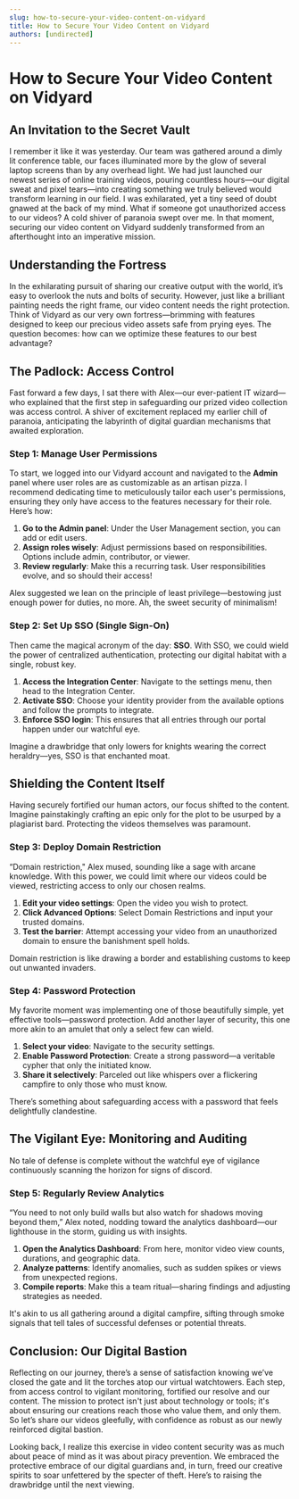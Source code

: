 ```yaml
---
slug: how-to-secure-your-video-content-on-vidyard
title: How to Secure Your Video Content on Vidyard
authors: [undirected]
---
```



# How to Secure Your Video Content on Vidyard

## An Invitation to the Secret Vault

I remember it like it was yesterday. Our team was gathered around a dimly lit conference table, our faces illuminated more by the glow of several laptop screens than by any overhead light. We had just launched our newest series of online training videos, pouring countless hours—our digital sweat and pixel tears—into creating something we truly believed would transform learning in our field. I was exhilarated, yet a tiny seed of doubt gnawed at the back of my mind. What if someone got unauthorized access to our videos? A cold shiver of paranoia swept over me. In that moment, securing our video content on Vidyard suddenly transformed from an afterthought into an imperative mission.

## Understanding the Fortress

In the exhilarating pursuit of sharing our creative output with the world, it’s easy to overlook the nuts and bolts of security. However, just like a brilliant painting needs the right frame, our video content needs the right protection. Think of Vidyard as our very own fortress—brimming with features designed to keep our precious video assets safe from prying eyes. The question becomes: how can we optimize these features to our best advantage?

## The Padlock: Access Control

Fast forward a few days, I sat there with Alex—our ever-patient IT wizard—who explained that the first step in safeguarding our prized video collection was access control. A shiver of excitement replaced my earlier chill of paranoia, anticipating the labyrinth of digital guardian mechanisms that awaited exploration.

### Step 1: Manage User Permissions

To start, we logged into our Vidyard account and navigated to the **Admin** panel where user roles are as customizable as an artisan pizza. I recommend dedicating time to meticulously tailor each user's permissions, ensuring they only have access to the features necessary for their role. Here’s how:

1. **Go to the Admin panel**: Under the User Management section, you can add or edit users.
2. **Assign roles wisely**: Adjust permissions based on responsibilities. Options include admin, contributor, or viewer.
3. **Review regularly**: Make this a recurring task. User responsibilities evolve, and so should their access!

Alex suggested we lean on the principle of least privilege—bestowing just enough power for duties, no more. Ah, the sweet security of minimalism!

### Step 2: Set Up SSO (Single Sign-On)

Then came the magical acronym of the day: **SSO**. With SSO, we could wield the power of centralized authentication, protecting our digital habitat with a single, robust key.

1. **Access the Integration Center**: Navigate to the settings menu, then head to the Integration Center.
2. **Activate SSO**: Choose your identity provider from the available options and follow the prompts to integrate.
3. **Enforce SSO login**: This ensures that all entries through our portal happen under our watchful eye.

Imagine a drawbridge that only lowers for knights wearing the correct heraldry—yes, SSO is that enchanted moat.

## Shielding the Content Itself

Having securely fortified our human actors, our focus shifted to the content. Imagine painstakingly crafting an epic only for the plot to be usurped by a plagiarist bard. Protecting the videos themselves was paramount.

### Step 3: Deploy Domain Restriction

“Domain restriction," Alex mused, sounding like a sage with arcane knowledge. With this power, we could limit where our videos could be viewed, restricting access to only our chosen realms.

1. **Edit your video settings**: Open the video you wish to protect.
2. **Click Advanced Options**: Select Domain Restrictions and input your trusted domains.
3. **Test the barrier**: Attempt accessing your video from an unauthorized domain to ensure the banishment spell holds.

Domain restriction is like drawing a border and establishing customs to keep out unwanted invaders.

### Step 4: Password Protection

My favorite moment was implementing one of those beautifully simple, yet effective tools—password protection. Add another layer of security, this one more akin to an amulet that only a select few can wield.

1. **Select your video**: Navigate to the security settings.
2. **Enable Password Protection**: Create a strong password—a veritable cypher that only the initiated know.
3. **Share it selectively**: Parceled out like whispers over a flickering campfire to only those who must know.

There’s something about safeguarding access with a password that feels delightfully clandestine.

## The Vigilant Eye: Monitoring and Auditing

No tale of defense is complete without the watchful eye of vigilance continuously scanning the horizon for signs of discord.

### Step 5: Regularly Review Analytics

“You need to not only build walls but also watch for shadows moving beyond them,” Alex noted, nodding toward the analytics dashboard—our lighthouse in the storm, guiding us with insights.

1. **Open the Analytics Dashboard**: From here, monitor video view counts, durations, and geographic data.
2. **Analyze patterns**: Identify anomalies, such as sudden spikes or views from unexpected regions.
3. **Compile reports**: Make this a team ritual—sharing findings and adjusting strategies as needed.

It's akin to us all gathering around a digital campfire, sifting through smoke signals that tell tales of successful defenses or potential threats.

## Conclusion: Our Digital Bastion

Reflecting on our journey, there’s a sense of satisfaction knowing we’ve closed the gate and lit the torches atop our virtual watchtowers. Each step, from access control to vigilant monitoring, fortified our resolve and our content. The mission to protect isn't just about technology or tools; it's about ensuring our creations reach those who value them, and only them. So let’s share our videos gleefully, with confidence as robust as our newly reinforced digital bastion.

Looking back, I realize this exercise in video content security was as much about peace of mind as it was about piracy prevention. We embraced the protective embrace of our digital guardians and, in turn, freed our creative spirits to soar unfettered by the specter of theft. Here’s to raising the drawbridge until the next viewing.
```